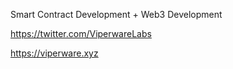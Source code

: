 Smart Contract Development + Web3 Development

https://twitter.com/ViperwareLabs

https://viperware.xyz
